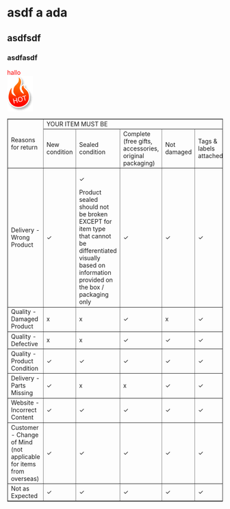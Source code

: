 # asdf a ada

## asdfsdf

### asdfasdf 

<div style="color:red">hallo</div>

<img src="../../../..//assets/img/hot.png">

<table border="1">
                        <tr>
                            <td rowSpan="2">Reasons for return</td>
                            <td colSpan="5">YOUR ITEM MUST BE</td>
                        </tr>
                        <tr>
                            <td>New condition</td>
                            <td>Sealed condition</td>
                            <td>Complete (free gifts, accessories, original packaging)</td>
                            <td>Not damaged</td>
                            <td>Tags & labels attached</td>
                        </tr>
                        <tr>
                            <td>Delivery - Wrong Product</td>
                            <td>✓</td>
                            <td>
                                <p style={{ 'border-bottom': '1px solid #e6e6e6' }}>✓ </p>
                                Product sealed should not be broken EXCEPT for item type that cannot be differentiated visually based on information provided on the box / packaging only
                        </td>
                            <td>✓</td>
                            <td>✓</td>
                            <td>✓</td>
                        </tr>
                        <tr>
                            <td>Quality - Damaged Product</td>
                            <td>x</td>
                            <td>x</td>
                            <td>✓</td>
                            <td>x</td>
                            <td>✓</td>
                        </tr>
                        <tr>
                            <td>Quality - Defective</td>
                            <td>x</td>
                            <td>x</td>
                            <td>✓</td>
                            <td>✓</td>
                            <td>✓</td>
                        </tr>
                        <tr>
                            <td>Quality - Product Condition</td>
                            <td>✓</td>
                            <td>✓</td>
                            <td>✓</td>
                            <td>✓</td>
                            <td>✓</td>
                        </tr>
                        <tr>
                            <td>Delivery - Parts Missing</td>
                            <td>✓</td>
                            <td>x</td>
                            <td>x</td>
                            <td>✓</td>
                            <td>✓</td>
                        </tr>
                        <tr>
                            <td>Website - Incorrect Content</td>
                            <td>✓</td>
                            <td>✓</td>
                            <td>✓</td>
                            <td>✓</td>
                            <td>✓</td>
                        </tr>
                        <tr>
                            <td>Customer - Change of Mind (not applicable for items from overseas)</td>
                            <td>✓</td>
                            <td>✓</td>
                            <td>✓</td>
                            <td>✓</td>
                            <td>✓</td>
                        </tr>
                        <tr>
                            <td>Not as Expected</td>
                            <td>✓</td>
                            <td>✓</td>
                            <td>✓</td>
                            <td>✓</td>
                            <td>✓</td>
                        </tr>
                    </table>